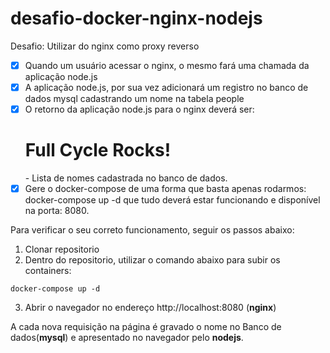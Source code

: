 # desafio-docker-nginx-nodejs

Desafio: Utilizar do nginx como proxy reverso
- [x] Quando um usuário acessar o nginx, o mesmo fará uma chamada da aplicação node.js
- [x] A aplicação node.js, por sua vez adicionará um registro no banco de dados mysql cadastrando um nome na tabela people
- [x] O retorno da aplicação node.js para o nginx deverá ser:
      <h1>Full Cycle Rocks!</h1>
      - Lista de nomes cadastrada no banco de dados.
- [x] Gere o docker-compose de uma forma que basta apenas rodarmos: docker-compose up -d que tudo deverá estar funcionando e disponível na porta: 8080.

Para verificar o seu correto funcionamento, seguir os passos abaixo:
1. Clonar repositorio
2. Dentro do repositorio, utilizar o comando abaixo para subir os containers:
```
docker-compose up -d
```
3. Abrir o navegador no endereço http://localhost:8080 (**nginx**)

A cada nova requisição na página é gravado o nome no Banco de dados(**mysql**) e apresentado no navegador pelo **nodejs**.
